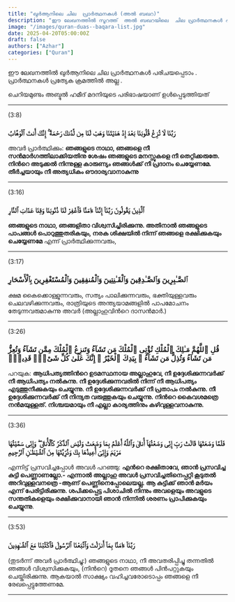 ```yaml
---
title: "ഖുർആനിലെ ചില  പ്രാർത്ഥനകൾ (അൽ ബഖറ)"
description: "ഈ ലേഖനത്തിൽ സൂറത്ത്  അൽ ബഖറയിലെ  ചില പ്രാർത്ഥനകൾ പരിചയപ്പെടാം"
image: "/images/quran-duas--baqara-list.jpg"
date: 2025-04-20T05:00:00Z
draft: false
authors: ["Azhar"]
categories: ["Quran"]
---
```



ഈ ലേഖനത്തിൽ ഖുർആനിലെ ചില പ്രാർത്ഥനകൾ പരിചയപ്പെടാം . പ്രാർത്ഥനകൾ പ്രത്യേക ക്രമത്തിൽ അല്ല .

ചെറിയമുണ്ടം അബ്ദുൽ ഹമീദ് മദനിയുടെ പരിഭാഷയാണ് ഉൾപ്പെടുത്തിയത് 

---
(3:8) 

### رَبَّنَا لَا تُزِغْ قُلُوبَنَا بَعْدَ إِذْ هَدَيْتَنَا وَهَبْ لَنَا مِن لَّدُنكَ رَحْمَةً ۚ إِنَّكَ أَنتَ ٱلْوَهَّابُ 


അവര്‍ പ്രാര്‍ത്ഥിക്കും: **ഞങ്ങളുടെ നാഥാ, ഞങ്ങളെ നീ സന്‍മാര്‍ഗത്തിലാക്കിയതിനു ശേഷം ഞങ്ങളുടെ മനസ്സുകളെ നീ തെറ്റിക്കരുതേ. നിന്‍റെ അടുക്കല്‍ നിന്നുള്ള കാരുണ്യം ഞങ്ങള്‍ക്ക് നീ പ്രദാനം ചെയ്യേണമേ. തീര്‍ച്ചയായും നീ അത്യധികം ഔദാര്യവാനാകുന്നു**



---

(3:16) 
### ٱلَّذِينَ يَقُولُونَ رَبَّنَآ إِنَّنَآ ءَامَنَّا فَٱغْفِرْ لَنَا ذُنُوبَنَا وَقِنَا عَذَابَ ٱلنَّارِ 

**ഞങ്ങളുടെ നാഥാ, ഞങ്ങളിതാ വിശ്വസിച്ചിരിക്കുന്നു. അതിനാല്‍ ഞങ്ങളുടെ പാപങ്ങള്‍ പൊറുത്തുതരികയും, നരക ശിക്ഷയില്‍ നിന്ന് ഞങ്ങളെ രക്ഷിക്കുകയും ചെയ്യേണമേ** എന്ന് പ്രാര്‍ത്ഥിക്കുന്നവരും,


---
(3:17) 
### ٱلصَّـٰبِرِينَ وَٱلصَّـٰدِقِينَ وَٱلْقَـٰنِتِينَ وَٱلْمُنفِقِينَ وَٱلْمُسْتَغْفِرِينَ بِٱلْأَسْحَارِ 


ക്ഷമ കൈക്കൊള്ളുന്നവരും, സത്യം പാലിക്കുന്നവരും, ഭക്തിയുള്ളവരും ചെലവഴിക്കുന്നവരും, രാത്രിയുടെ അന്ത്യയാമങ്ങളില്‍ പാപമോചനം തേടുന്നവരുമാകുന്നു അവര്‍ (അല്ലാഹുവിന്‍റെ ദാസന്‍മാര്‍.)


---


(3:26) 
### قُلِ ٱللَّهُمَّ مَـٰلِكَ ٱلْمُلْكِ تُؤْتِى ٱلْمُلْكَ مَن تَشَآءُ وَتَنزِعُ ٱلْمُلْكَ مِمَّن تَشَآءُ وَتُعِزُّ مَن تَشَآءُ وَتُذِلُّ مَن تَشَآءُ ۖ بِيَدِكَ ٱلْخَيْرُ ۖ إِنَّكَ عَلَىٰ كُلِّ شَىْءٍۢ قَدِيرٌۭ 


പറയുക: **ആധിപത്യത്തിന്‍റെ ഉടമസ്ഥനായ അല്ലാഹുവേ, നീ ഉദ്ദേശിക്കുന്നവര്‍ക്ക് നീ ആധിപത്യം നല്‍കുന്നു. നീ ഉദ്ദേശിക്കുന്നവരില്‍ നിന്ന് നീ ആധിപത്യം എടുത്തുനീക്കുകയും ചെയ്യുന്നു. നീ ഉദ്ദേശിക്കുന്നവര്‍ക്ക് നീ പ്രതാപം നല്‍കുന്നു. നീ ഉദ്ദേശിക്കുന്നവര്‍ക്ക് നീ നിന്ദ്യത വരുത്തുകയും ചെയ്യുന്നു. നിന്‍റെ കൈവശമത്രെ നന്‍മയുള്ളത്‌. നിശ്ചയമായും നീ എല്ലാ കാര്യത്തിനും കഴിവുള്ളവനാകുന്നു.**

---

(3:36) 
### فَلَمَّا وَضَعَتْهَا قَالَتْ رَبِّ إِنِّى وَضَعْتُهَآ أُنثَىٰ وَٱللَّهُ أَعْلَمُ بِمَا وَضَعَتْ وَلَيْسَ ٱلذَّكَرُ كَٱلْأُنثَىٰ ۖ وَإِنِّى سَمَّيْتُهَا مَرْيَمَ وَإِنِّىٓ أُعِيذُهَا بِكَ وَذُرِّيَّتَهَا مِنَ ٱلشَّيْطَـٰنِ ٱلرَّجِيمِ 


എന്നിട്ട് പ്രസവിച്ചപ്പോള്‍ അവള്‍ പറഞ്ഞു: **എന്‍റെ രക്ഷിതാവേ, ഞാന്‍ പ്രസവിച്ച കുട്ടി പെണ്ണാണല്ലോ.- എന്നാല്‍ അല്ലാഹു അവള്‍ പ്രസവിച്ചതിനെപ്പറ്റി കൂടുതല്‍ അറിവുള്ളവനത്രെ -ആണ് പെണ്ണിനെപ്പോലെയല്ല. ആ കുട്ടിക്ക് ഞാന്‍ മര്‍യം എന്ന് പേരിട്ടിരിക്കുന്നു. ശപിക്കപ്പെട്ട പിശാചില്‍ നിന്നും അവളെയും അവളുടെ സന്തതികളെയും രക്ഷിക്കുവാനായി ഞാന്‍ നിന്നില്‍ ശരണം പ്രാപിക്കുകയും ചെയ്യുന്നു**.


---

(3:53) 
### رَبَّنَآ ءَامَنَّا بِمَآ أَنزَلْتَ وَٱتَّبَعْنَا ٱلرَّسُولَ فَٱكْتُبْنَا مَعَ ٱلشَّـٰهِدِينَ 

(തുടര്‍ന്ന് അവര്‍ പ്രാര്‍ത്ഥിച്ചു:) ഞങ്ങളുടെ നാഥാ, നീ അവതരിപ്പിച്ചു തന്നതില്‍ ഞങ്ങള്‍ വിശ്വസിക്കുകയും, (നിന്‍റെ) ദൂതനെ ഞങ്ങള്‍ പിന്‍പറ്റുകയും ചെയ്തിരിക്കുന്നു. ആകയാല്‍ സാക്ഷ്യം വഹിച്ചവരോടൊപ്പം ഞങ്ങളെ നീ രേഖപ്പെട്ടുത്തേണമേ.

---

